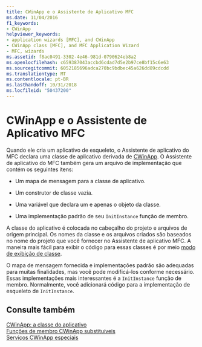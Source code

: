 ```yaml
---
title: CWinApp e o Assistente de Aplicativo MFC
ms.date: 11/04/2016
f1_keywords:
- CWinApp
helpviewer_keywords:
- application wizards [MFC], and CWinApp
- CWinApp class [MFC], and MFC Application Wizard
- MFC, wizards
ms.assetid: f8ac0491-3302-4e46-981d-0790624eb8a2
ms.openlocfilehash: c659387043accbd6cdad7d5e2b97ce8bf15c6e63
ms.sourcegitcommit: 6052185696adca270bc9bdbec45a626dd89cdcdd
ms.translationtype: MT
ms.contentlocale: pt-BR
ms.lasthandoff: 10/31/2018
ms.locfileid: "50437200"
---
```

# <a name="cwinapp-and-the-mfc-application-wizard"></a>CWinApp e o Assistente de Aplicativo MFC

Quando ele cria um aplicativo de esqueleto, o Assistente de aplicativo do MFC declara uma classe de aplicativo derivada de [CWinApp](../mfc/reference/cwinapp-class.md). O Assistente de aplicativo do MFC também gera um arquivo de implementação que contém os seguintes itens:

- Um mapa de mensagem para a classe de aplicativo.

- Um construtor de classe vazia.

- Uma variável que declara um e apenas o objeto da classe.

- Uma implementação padrão de seu `InitInstance` função de membro.

A classe do aplicativo é colocada no cabeçalho do projeto e arquivos de origem principal. Os nomes da classe e os arquivos criados são baseados no nome do projeto que você fornecer no Assistente de aplicativo MFC. A maneira mais fácil para exibir o código para essas classes é por meio [modo de exibição de classe](/visualstudio/ide/viewing-the-structure-of-code).

O mapa de mensagem fornecida e implementações padrão são adequadas para muitas finalidades, mas você pode modificá-los conforme necessário. Essas implementações mais interessantes é a `InitInstance` função de membro. Normalmente, você adicionará código para a implementação de esqueleto de `InitInstance`.

## <a name="see-also"></a>Consulte também

[CWinApp: a classe do aplicativo](../mfc/cwinapp-the-application-class.md)<br/>
[Funções de membro CWinApp substituíveis](../mfc/overridable-cwinapp-member-functions.md)<br/>
[Serviços CWinApp especiais](../mfc/special-cwinapp-services.md)

